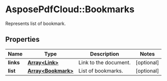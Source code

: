 ﻿# AsposePdfCloud::Bookmarks
Represents list of bookmark.

## Properties
Name | Type | Description | Notes
------------ | ------------- | ------------- | -------------
**links** | [**Array&lt;Link&gt;**](Link.md) | Link to the document. | [optional] 
**list** | [**Array&lt;Bookmark&gt;**](Bookmark.md) | List of bookmarks. | [optional] 


